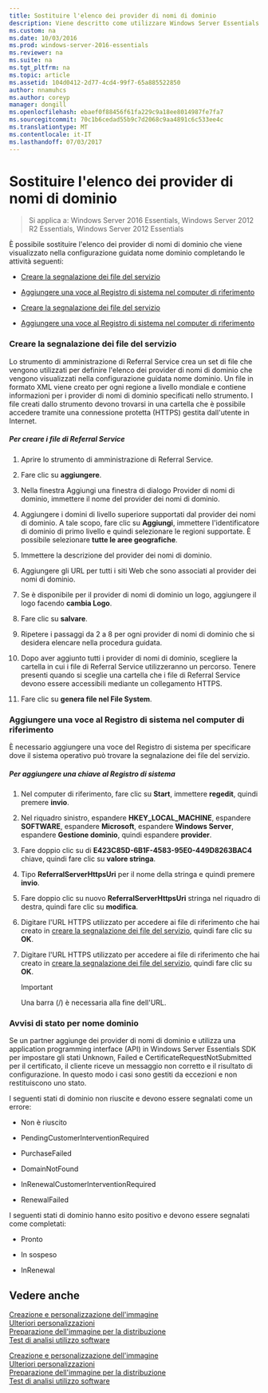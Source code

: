 ```yaml
---
title: Sostituire l'elenco dei provider di nomi di dominio
description: Viene descritto come utilizzare Windows Server Essentials
ms.custom: na
ms.date: 10/03/2016
ms.prod: windows-server-2016-essentials
ms.reviewer: na
ms.suite: na
ms.tgt_pltfrm: na
ms.topic: article
ms.assetid: 104d0412-2d77-4cd4-99f7-65a885522850
author: nnamuhcs
ms.author: coreyp
manager: dongill
ms.openlocfilehash: ebaef0f88456f61fa229c9a18ee8014987fe7fa7
ms.sourcegitcommit: 70c1b6cedad55b9c7d2068c9aa4891c6c533ee4c
ms.translationtype: MT
ms.contentlocale: it-IT
ms.lasthandoff: 07/03/2017
---
```

# <a name="replace-the-list-of-domain-name-providers"></a>Sostituire l'elenco dei provider di nomi di dominio

>Si applica a: Windows Server 2016 Essentials, Windows Server 2012 R2 Essentials, Windows Server 2012 Essentials

È possibile sostituire l'elenco dei provider di nomi di dominio che viene visualizzato nella configurazione guidata nome dominio completando le attività seguenti:  
  

-   [Creare la segnalazione dei file del servizio](Replace-the-List-of-Domain-Name-Providers.md#BKMK_ReferralFiles)  
  
-   [Aggiungere una voce al Registro di sistema nel computer di riferimento](Replace-the-List-of-Domain-Name-Providers.md#BKMK_AddRegistry)  

-   [Creare la segnalazione dei file del servizio](../install/Replace-the-List-of-Domain-Name-Providers.md#BKMK_ReferralFiles)  
  
-   [Aggiungere una voce al Registro di sistema nel computer di riferimento](../install/Replace-the-List-of-Domain-Name-Providers.md#BKMK_AddRegistry)  

  
###  <a name="BKMK_ReferralFiles"></a>Creare la segnalazione dei file del servizio  
 Lo strumento di amministrazione di Referral Service crea un set di file che vengono utilizzati per definire l'elenco dei provider di nomi di dominio che vengono visualizzati nella configurazione guidata nome dominio. Un file in formato XML viene creato per ogni regione a livello mondiale e contiene informazioni per i provider di nomi di dominio specificati nello strumento. I file creati dallo strumento devono trovarsi in una cartella che è possibile accedere tramite una connessione protetta (HTTPS) gestita dall'utente in Internet.  
  
##### <a name="to-create-the-referral-files"></a>Per creare i file di Referral Service  
  
1.  Aprire lo strumento di amministrazione di Referral Service.  
  
2.  Fare clic su **aggiungere**.  
  
3.  Nella finestra Aggiungi una finestra di dialogo Provider di nomi di dominio, immettere il nome del provider dei nomi di dominio.  
  
4.  Aggiungere i domini di livello superiore supportati dal provider dei nomi di dominio. A tale scopo, fare clic su **Aggiungi**, immettere l'identificatore di dominio di primo livello e quindi selezionare le regioni supportate. È possibile selezionare **tutte le aree geografiche**.  
  
5.  Immettere la descrizione del provider dei nomi di dominio.  
  
6.  Aggiungere gli URL per tutti i siti Web che sono associati al provider dei nomi di dominio.  
  
7.  Se è disponibile per il provider di nomi di dominio un logo, aggiungere il logo facendo **cambia Logo**.  
  
8.  Fare clic su **salvare**.  
  
9. Ripetere i passaggi da 2 a 8 per ogni provider di nomi di dominio che si desidera elencare nella procedura guidata.  
  
10. Dopo aver aggiunto tutti i provider di nomi di dominio, scegliere la cartella in cui i file di Referral Service utilizzeranno un percorso. Tenere presenti quando si sceglie una cartella che i file di Referral Service devono essere accessibili mediante un collegamento HTTPS.  
  
11. Fare clic su **genera file nel File System**.  
  
###  <a name="BKMK_AddRegistry"></a>Aggiungere una voce al Registro di sistema nel computer di riferimento  
 È necessario aggiungere una voce del Registro di sistema per specificare dove il sistema operativo può trovare la segnalazione dei file del servizio.  
  
##### <a name="to-add-a-key-to-the-registry"></a>Per aggiungere una chiave al Registro di sistema  
  
1.  Nel computer di riferimento, fare clic su **Start**, immettere **regedit**, quindi premere **invio**.  
  
2.  Nel riquadro sinistro, espandere **HKEY_LOCAL_MACHINE**, espandere **SOFTWARE**, espandere **Microsoft**, espandere **Windows Server**, espandere **Gestione dominio**, quindi espandere **provider**.  
  
3.  Fare doppio clic su di **E423C85D-6B1F-4583-95E0-449D8263BAC4** chiave, quindi fare clic su **valore stringa**.  
  
4.  Tipo **ReferralServerHttpsUri** per il nome della stringa e quindi premere **invio**.  
  
5.  Fare doppio clic su nuovo **ReferralServerHttpsUri** stringa nel riquadro di destra, quindi fare clic su **modifica**.  
  

6.  Digitare l'URL HTTPS utilizzato per accedere ai file di riferimento che hai creato in [creare la segnalazione dei file del servizio](Replace-the-List-of-Domain-Name-Providers.md#BKMK_ReferralFiles), quindi fare clic su **OK**.  

6.  Digitare l'URL HTTPS utilizzato per accedere ai file di riferimento che hai creato in [creare la segnalazione dei file del servizio](../install/Replace-the-List-of-Domain-Name-Providers.md#BKMK_ReferralFiles), quindi fare clic su **OK**.  

  
    > [!IMPORTANT]
    >  Una barra (/) è necessaria alla fine dell'URL.  
  
###  <a name="BKMK_ReplaceDomainNameProviders"></a>Avvisi di stato per nome dominio  
 Se un partner aggiunge dei provider di nomi di dominio e utilizza una application programming interface (API) in Windows Server Essentials SDK per impostare gli stati Unknown, Failed e CertificateRequestNotSubmitted per il certificato, il cliente riceve un messaggio non corretto e il risultato di configurazione. In questo modo i casi sono gestiti da eccezioni e non restituiscono uno stato.  
  
 I seguenti stati di dominio non riuscite e devono essere segnalati come un errore:  
  
-   Non è riuscito  
  
-   PendingCustomerInterventionRequired  
  
-   PurchaseFailed  
  
-   DomainNotFound  
  
-   InRenewalCustomerInterventionRequired  
  
-   RenewalFailed  
  
 I seguenti stati di dominio hanno esito positivo e devono essere segnalati come completati:  
  
-   Pronto  
  
-   In sospeso  
  
-   InRenewal  
  
## <a name="see-also"></a>Vedere anche  

 [Creazione e personalizzazione dell'immagine](Creating-and-Customizing-the-Image.md)   
 [Ulteriori personalizzazioni](Additional-Customizations.md)   
 [Preparazione dell'immagine per la distribuzione](Preparing-the-Image-for-Deployment.md)   
 [Test di analisi utilizzo software](Testing-the-Customer-Experience.md)

 [Creazione e personalizzazione dell'immagine](../install/Creating-and-Customizing-the-Image.md)   
 [Ulteriori personalizzazioni](../install/Additional-Customizations.md)   
 [Preparazione dell'immagine per la distribuzione](../install/Preparing-the-Image-for-Deployment.md)   
 [Test di analisi utilizzo software](../install/Testing-the-Customer-Experience.md)

